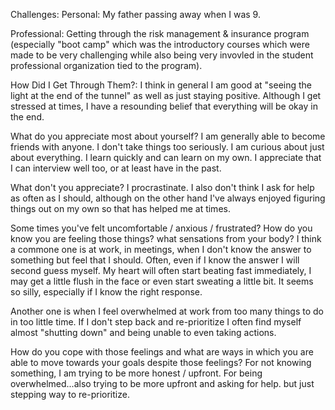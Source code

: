 Challenges:
  Personal: 
    My father passing away when I was 9. 

  Professional: 
    Getting through the risk management & insurance program (especially "boot camp" which was the introductory courses which were made to be very challenging while also being very invovled in the student professional organization tied to the program). 

  How Did I Get Through Them?:
    I think in general I am good at "seeing the light at the end of the tunnel" as well as just staying positive. Although I get stressed at times, I have a resounding belief that everything will be okay in the end. 

What do you appreciate most about yourself?
  I am generally able to become friends with anyone. I don't take things too seriously. I am curious about just about everything. I learn quickly and can learn on my own. I appreciate that I can interview well too, or at least have in the past.
  
What don't you appreciate?
  I procrastinate. I also don't think I ask for help as often as I should, although on the other hand I've always enjoyed figuring things out on my own so that has helped me at times.


Some times you've felt uncomfortable / anxious / frustrated? How do you know you are feeling those things? what sensations from your body?
  I think a commone one is at work, in meetings, when I don't know the answer to something but feel that I should. Often, even if I know the answer I will second guess myself. My heart will often start beating fast immediately, I may get a little flush in the face or even start sweating a little bit. It seems so silly, especially if I know the right response.

  Another one is when I feel overwhelmed at work from too many things to do in too little time. If I don't step back and re-prioritize I often find myself almost "shutting down" and being unable to even taking actions. 

How do you cope with those feelings and what are ways in which you are able to move towards your goals despite those feelings?
  For not knowing something, I am trying to be more honest / upfront. For being overwhelmed...also trying to be more upfront and asking for help. but just stepping way to re-prioritize.